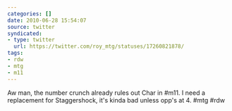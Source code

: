 ```yaml
---
categories: []
date: 2010-06-28 15:54:07
source: twitter
syndicated:
- type: twitter
  url: https://twitter.com/roy_mtg/statuses/17260821878/
tags:
- rdw
- mtg
- m11
---
```


Aw man, the number crunch already rules out Char in #m11. I need a replacement for Staggershock, it's kinda bad unless opp's at 4. #mtg #rdw